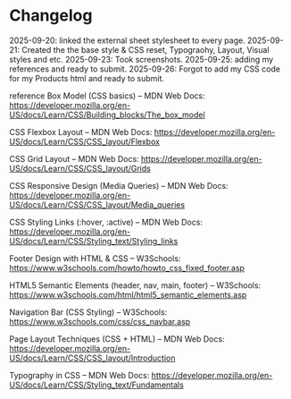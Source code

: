 # Changelog
2025-09-20: linked the external sheet stylesheet to every page.
2025-09-21: Created the the base style & CSS reset, Typograohy, Layout, Visual styles and etc. 
2025-09-23: Took screenshots. 
2025-09-25: adding my references and ready to submit. 
2025-09-26: Forgot to add my CSS code for my Products html and ready to submit.

reference
Box Model (CSS basics) – MDN Web Docs: https://developer.mozilla.org/en-US/docs/Learn/CSS/Building_blocks/The_box_model

CSS Flexbox Layout – MDN Web Docs: https://developer.mozilla.org/en-US/docs/Learn/CSS/CSS_layout/Flexbox

CSS Grid Layout – MDN Web Docs: https://developer.mozilla.org/en-US/docs/Learn/CSS/CSS_layout/Grids

CSS Responsive Design (Media Queries) – MDN Web Docs: https://developer.mozilla.org/en-US/docs/Learn/CSS/CSS_layout/Media_queries

CSS Styling Links (:hover, :active) – MDN Web Docs: https://developer.mozilla.org/en-US/docs/Learn/CSS/Styling_text/Styling_links

Footer Design with HTML & CSS – W3Schools: https://www.w3schools.com/howto/howto_css_fixed_footer.asp

HTML5 Semantic Elements (header, nav, main, footer) – W3Schools: https://www.w3schools.com/html/html5_semantic_elements.asp

Navigation Bar (CSS Styling) – W3Schools: https://www.w3schools.com/css/css_navbar.asp

Page Layout Techniques (CSS + HTML) – MDN Web Docs: https://developer.mozilla.org/en-US/docs/Learn/CSS/CSS_layout/Introduction

Typography in CSS – MDN Web Docs: https://developer.mozilla.org/en-US/docs/Learn/CSS/Styling_text/Fundamentals
